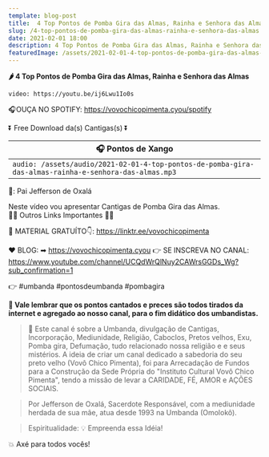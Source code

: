 ```yaml
---
template: blog-post
title:  4 Top Pontos de Pomba Gira das Almas, Rainha e Senhora das Almas
slug: /4-top-pontos-de-pomba-gira-das-almas-rainha-e-senhora-das-almas
date: 2021-02-01 18:00
description: 4 Top Pontos de Pomba Gira das Almas, Rainha e Senhora das Almas
featuredImage: /assets/2021-02-01-4-top-pontos-de-pomba-gira-das-almas-rainha-e-senhora-das-almas.jpg
---
```

**🌶 4 Top Pontos de Pomba Gira das Almas, Rainha e Senhora das Almas**

<!-- #1: Embed through web URL -->
`video: https://youtu.be/ij6Lwu1Io0s`

🎧OUÇA NO SPOTIFY: https://vovochicopimenta.cyou/spotify

⏬ Free Download da(s) Cantigas(s) ⏬

|🎧 __Pontos de Xango__ |
|---|
|`audio: /assets/audio/2021-02-01-4-top-pontos-de-pomba-gira-das-almas-rainha-e-senhora-das-almas.mp3`|
🎤: Pai Jefferson de Oxalá

Neste vídeo vou apresentar Cantigas de Pomba Gira das Almas.</br>
🔽🔽 Outros Links Importantes 🔽🔽

🎁 MATERIAL GRATUÍTO👇:
https://linktr.ee/vovochicopimenta

❤ BLOG: ➡ <a href='https://vovochicopimenta.cyou/' rel="nofollown noopener noreferrer">https://vovochicopimenta.cyou</a>
👉 SE INSCREVA NO CANAL: https://www.youtube.com/channel/UCQdWrQlNuy2CAWrsGGDs_Wg?sub_confirmation=1

👉 #umbanda #pontosdeumbanda #pombagira

**🔴 Vale lembrar que os pontos cantados e preces são todos tirados da internet e agregado ao nosso canal, para o fim didático dos umbandistas.**

>🙏 Este canal é sobre a Umbanda, divulgação de Cantigas, Incorporação, Mediunidade, Religião, Caboclos, Pretos velhos, Exu, Pomba gira, Defumação, tudo relacionado nossa religião e  e seus mistérios.
A ideia de criar um canal dedicado a sabedoria do seu preto velho (Vovô Chico Pimenta), foi para Arrecadação de Fundos para a Construção da Sede Própria do "Instituto Cultural Vovô Chico Pimenta", tendo a missão de levar a CARIDADE, FÉ, AMOR e AÇÕES SOCIAIS.

>Por Jefferson de Oxalá, Sacerdote Responsável, com a mediunidade herdada de sua mãe, atua desde 1993 na Umbanda (Omolokô).

>Espiritualidade: 💡 Empreenda essa Idéia!

💥 Axé para todos vocês!